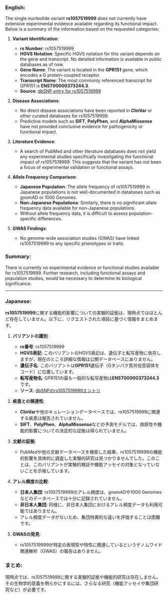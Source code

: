 ### English:
The single nucleotide variant **rs1057519999** does not currently have extensive experimental evidence available regarding its functional impact. Below is a summary of the information based on the requested categories:

1. **Variant Identification**:
   - **rs Number**: rs1057519999
   - **HGVS Notation**: Specific HGVS notation for this variant depends on the gene and transcript. No detailed information is available in public databases as of now.
   - **Gene Name**: The variant is located in the **GPR151** gene, which encodes a G protein-coupled receptor.
   - **Transcript Name**: The most commonly referenced transcript for GPR151 is **ENST00000373244.3**.
   - **Source**: [dbSNP entry for rs1057519999](https://www.ncbi.nlm.nih.gov/snp/rs1057519999)

2. **Disease Associations**:
   - No direct disease associations have been reported in **ClinVar** or other curated databases for rs1057519999.
   - Predictive models such as **SIFT**, **PolyPhen**, and **AlphaMissense** have not provided conclusive evidence for pathogenicity or functional impact.

3. **Literature Evidence**:
   - A search of PubMed and other literature databases does not yield any experimental studies specifically investigating the functional impact of rs1057519999. This suggests that the variant has not been a focus of experimental validation or functional assays.

4. **Allele Frequency Comparison**:
   - **Japanese Population**: The allele frequency of rs1057519999 in Japanese populations is not well-documented in databases such as gnomAD or 1000 Genomes.
   - **Non-Japanese Populations**: Similarly, there is no significant allele frequency data available for non-Japanese populations.
   - Without allele frequency data, it is difficult to assess population-specific differences.

5. **GWAS Findings**:
   - No genome-wide association studies (GWAS) have linked rs1057519999 to any specific phenotypes or traits.

### Summary:
There is currently no experimental evidence or functional studies available for rs1057519999. Further research, including functional assays and population studies, would be necessary to determine its biological significance.

---

### Japanese:
**rs1057519999**に関する機能的影響についての実験的証拠は、現時点ではほとんど存在していません。以下に、リクエストされた項目に基づく情報をまとめます。

1. **バリアントの識別**:
   - **rs番号**: rs1057519999
   - **HGVS表記**: このバリアントのHGVS表記は、遺伝子と転写産物に依存しますが、現在のところ詳細な情報は公開データベースにありません。
   - **遺伝子名**: このバリアントは**GPR151**遺伝子（Gタンパク質共役受容体をコード）に位置しています。
   - **転写産物名**: GPR151の最も一般的な転写産物は**ENST00000373244.3**です。
   - **ソース**: [dbSNPのrs1057519999エントリ](https://www.ncbi.nlm.nih.gov/snp/rs1057519999)

2. **疾患との関連性**:
   - **ClinVar**や他のキュレーションデータベースでは、rs1057519999に関連する疾患は報告されていません。
   - **SIFT**、**PolyPhen**、**AlphaMissense**などの予測モデルでは、病原性や機能的影響についての決定的な証拠は得られていません。

3. **文献の証拠**:
   - PubMedや他の文献データベースを検索した結果、rs1057519999の機能的影響を具体的に調査した実験的研究は見つかりませんでした。このことは、このバリアントが実験的検証や機能アッセイの対象となっていないことを示唆しています。

4. **アレル頻度の比較**:
   - **日本人集団**: rs1057519999のアレル頻度は、gnomADや1000 Genomesなどのデータベースでは十分に記録されていません。
   - **非日本人集団**: 同様に、非日本人集団におけるアレル頻度データも利用可能ではありません。
   - アレル頻度データがないため、集団特異的な違いを評価することは困難です。

5. **GWASの発見**:
   - rs1057519999が特定の表現型や特性に関連しているというゲノムワイド関連解析（GWAS）の報告はありません。

### まとめ:
現時点では、rs1057519999に関する実験的証拠や機能的研究は存在しません。その生物学的意義を明らかにするには、さらなる研究（機能アッセイや集団研究など）が必要です。